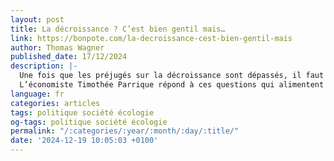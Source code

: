```yaml
---
layout: post
title: La décroissance ? C’est bien gentil mais…
link: https://bonpote.com/la-decroissance-cest-bien-gentil-mais
author: Thomas Wagner
published_date: 17/12/2024
description: |-
  Une fois que les préjugés sur la décroissance sont dépassés, il faut s’atteler à répondre aux questions légitimes qui demandent une réflexion poussée sur le sujet. Avec une économie décroissante, comment financer les services publics ? Comment rembourser la dette ? Quels secteurs vont devoir réduire, ou disparaître ?
  L’économiste Timothée Parrique répond à ces questions qui alimentent les débats sur la décroissance depuis maintenant plusieurs années.
language: fr
categories: articles
tags: politique société écologie
og-tags: politique société écologie
permalink: "/:categories/:year/:month/:day/:title/"
date: '2024-12-19 10:05:03 +0100'
---
```

